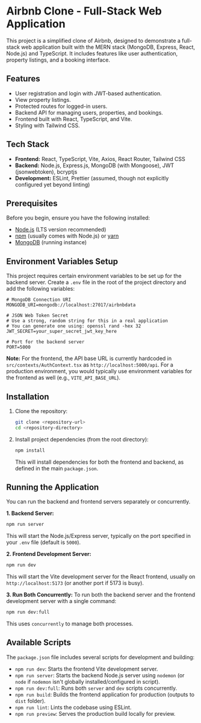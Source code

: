 # Airbnb Clone - Full-Stack Web Application

This project is a simplified clone of Airbnb, designed to demonstrate a full-stack web application built with the MERN stack (MongoDB, Express, React, Node.js) and TypeScript. It includes features like user authentication, property listings, and a booking interface.

## Features

*   User registration and login with JWT-based authentication.
*   View property listings.
*   Protected routes for logged-in users.
*   Backend API for managing users, properties, and bookings.
*   Frontend built with React, TypeScript, and Vite.
*   Styling with Tailwind CSS.

## Tech Stack

*   **Frontend:** React, TypeScript, Vite, Axios, React Router, Tailwind CSS
*   **Backend:** Node.js, Express.js, MongoDB (with Mongoose), JWT (jsonwebtoken), bcryptjs
*   **Development:** ESLint, Prettier (assumed, though not explicitly configured yet beyond linting)

## Prerequisites

Before you begin, ensure you have the following installed:
*   [Node.js](https://nodejs.org/) (LTS version recommended)
*   [npm](https://www.npmjs.com/) (usually comes with Node.js) or [yarn](https://yarnpkg.com/)
*   [MongoDB](https://www.mongodb.com/try/download/community) (running instance)

## Environment Variables Setup

This project requires certain environment variables to be set up for the backend server. Create a `.env` file in the root of the project directory and add the following variables:

```env
# MongoDB Connection URI
MONGODB_URI=mongodb://localhost:27017/airbnbdata

# JSON Web Token Secret
# Use a strong, random string for this in a real application
# You can generate one using: openssl rand -hex 32
JWT_SECRET=your_super_secret_jwt_key_here

# Port for the backend server
PORT=5000
```

**Note:** For the frontend, the API base URL is currently hardcoded in `src/contexts/AuthContext.tsx` as `http://localhost:5000/api`. For a production environment, you would typically use environment variables for the frontend as well (e.g., `VITE_API_BASE_URL`).

## Installation

1.  Clone the repository:
    ```bash
    git clone <repository-url>
    cd <repository-directory>
    ```

2.  Install project dependencies (from the root directory):
    ```bash
    npm install
    ```
    This will install dependencies for both the frontend and backend, as defined in the main `package.json`.

## Running the Application

You can run the backend and frontend servers separately or concurrently.

**1. Backend Server:**
   ```bash
   npm run server
   ```
   This will start the Node.js/Express server, typically on the port specified in your `.env` file (default is `5000`).

**2. Frontend Development Server:**
   ```bash
   npm run dev
   ```
   This will start the Vite development server for the React frontend, usually on `http://localhost:5173` (or another port if 5173 is busy).

**3. Run Both Concurrently:**
   To run both the backend server and the frontend development server with a single command:
   ```bash
   npm run dev:full
   ```
   This uses `concurrently` to manage both processes.

## Available Scripts

The `package.json` file includes several scripts for development and building:

*   `npm run dev`: Starts the frontend Vite development server.
*   `npm run server`: Starts the backend Node.js server using `nodemon` (or `node` if `nodemon` isn't globally installed/configured in script).
*   `npm run dev:full`: Runs both `server` and `dev` scripts concurrently.
*   `npm run build`: Builds the frontend application for production (outputs to `dist` folder).
*   `npm run lint`: Lints the codebase using ESLint.
*   `npm run preview`: Serves the production build locally for preview.
